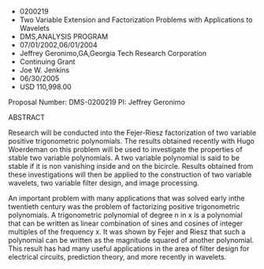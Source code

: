 
* 0200219
* Two Variable Extension and Factorization Problems with Applications to Wavelets
* DMS,ANALYSIS PROGRAM
* 07/01/2002,06/01/2004
* Jeffrey Geronimo,GA,Georgia Tech Research Corporation
* Continuing Grant
* Joe W. Jenkins
* 06/30/2005
* USD 110,998.00

Proposal Number: DMS-0200219 PI: Jeffrey Geronimo

ABSTRACT

Research will be conducted into the Fejer-Riesz factorization of two variable
positive trigonometric polynomials. The results obtained recently with Hugo
Woerdeman on this problem will be used to investigate the properties of stable
two variable polynomials. A two variable polynomial is said to be stable if it
is non vanishing inside and on the bicircle. Results obtained from these
investigations will then be applied to the construction of two variable
wavelets, two variable filter design, and image processing.

An important problem with many applications that was solved early inthe
twentieth century was the problem of factorizing positive trigonometric
polynomials. A trigonometric polynomial of degree n in x is a polynomial that
can be written as linear combination of sines and cosines of integer multiples
of the frequency x. It was shown by Fejer and Riesz that such a polynomial can
be written as the magnitude squared of another polynomial. This result has had
many useful applications in the area of filter design for electrical circuits,
prediction theory, and more recently in wavelets.
